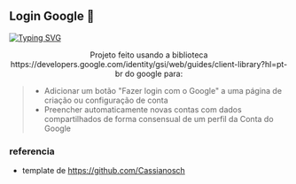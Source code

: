 ## Login Google 🔄
 

[![Typing SVG](https://readme-typing-svg.herokuapp.com?font=Fira+Code&duration=4500&pause=500&color=7B68EE&size=50%&center=true&vCenter=true&width=800&lines=Tela+de+login;com+Gloogle+API)](https://git.io/typing-svg)

<div align="center"> 
<p>Projeto feito usando a biblioteca https://developers.google.com/identity/gsi/web/guides/client-library?hl=pt-br do google para:</p>
</div>

> * Adicionar um botão "Fazer login com o Google" a uma página de criação ou configuração de conta
> * Preencher automaticamente novas contas com dados compartilhados de forma consensual de um perfil da Conta do Google

 
### referencia 
* template de https://github.com/Cassianosch


